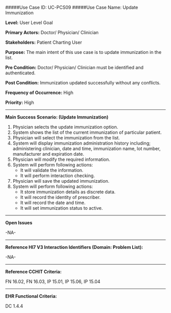 #####Use Case ID: UC-PCS09
#####Use Case Name: Update Immunization

**Level:**                     User Level Goal

**Primary Actors:**            Doctor/ Physician/ Clinician 

**Stakeholders:**              Patient Charting User

**Purpose:**                   The main intent of this use case is to update immunization in the list.

**Pre Condition:**             Doctor/ Physician/ Clinician must be identified and authenticated.  

**Post Condition:**            Immunization updated successfully without any conflicts.  

**Frequency of Occurrence:**   High

**Priority:**                  High
__________________________________________________________
**Main Success Scenario: (Update Immunization)**

1.	Physician selects the update immunization option.
2.	System shows the list of the current immunization of particular patient.
3.	Physician will select the immunization from the list.
4.	System will display immunization administration history including; administering clinician, date and time, immunization name, lot number, manufacturer and expiration date.
5.	Physician will modify the required information.
6.	System will perform following actions:
    * It will validate the information.
    * It will perform interaction checking.
7.	Physician will save the updated immunization.
8.	System will perform following actions:
    * It store immunization details as discrete data.
    * It will record the identity of prescriber.
    * It will record the date and time.
    * It will set immunization status to active.

_______________________________________________________________
**Open Issues**

-NA-
_______________________________________________________________
**Reference Hl7 V3 Interaction Identifiers (Domain: Problem List):**

-NA-
_______________________________________________________________
**Reference CCHIT Criteria:**

FN 16.02, FN 16.03, IP 15.01, IP 15.06, IP 15.04  

_______________________________________________________________
**EHR Functional Criteria:**

DC 1.4.4

